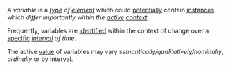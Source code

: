 *A variable* is a *[type](https://github.com/gcassel/Modular-Organization-Terminology/edit/master/terms/type.md) of [element](https://github.com/gcassel/Modular-Organization-Terminology/blob/master/terms/element.md)* which could [potentially](https://github.com/gcassel/Modular-Organization-Terminology/edit/master/terms/potential.md) contain [instances](https://github.com/gcassel/Modular-Organization-Terminology/edit/master/terms/instance.md) which *differ importantly within the [active](https://github.com/gcassel/Modular-Organization-Terminology/edit/master/terms/active.md) [context](https://github.com/gcassel/Modular-Organization-Terminology/blob/master/terms/context.md)*.   

Frequently, variables are [identified](https://github.com/gcassel/Modular-Organization-Terminology/edit/master/terms/identify.md) within the context of change over a [specific](https://github.com/gcassel/Modular-Organization-Terminology/edit/master/terms/specific.md) *[interval](https://github.com/gcassel/Modular-Organization-Terminology/blob/master/terms/interval.md) of time*.   

The active [value](https://github.com/gcassel/Modular-Organization-Terminology/blob/master/terms/value.md) of variables may vary *semantically/qualitatively/nominally*, *ordinally* or by interval.
